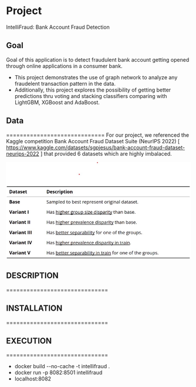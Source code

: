 # Project
IntelliFraud: Bank Account Fraud Detection

## Goal
Goal of this application is to detect fraudulent bank account getting opened through online applications in a consumer bank. 
 - This project demonstrates the use of graph network to analyze any fraudelent transaction pattern in the data.
 - Additionally, this project explores the possibility of getting better predictions thru voting and stacking classifiers comparing with LightGBM, XGBoost and AdaBoost.

## Data 
=============================
For our project, we referenced the Kaggle competition  Bank Account Fraud Dataset Suite (NeurIPS 2022)  [ https://www.kaggle.com/datasets/sgpjesus/bank-account-fraud-dataset-neurips-2022 ] that provided 6 datasets which are highly imbalaced.

![alt text](images/data.jpg)

## DESCRIPTION
==============================


## INSTALLATION
==============================

## EXECUTION
==============================
* docker build --no-cache -t intellifraud .
* docker run -p 8082:8501 intellifraud 
* localhost:8082

